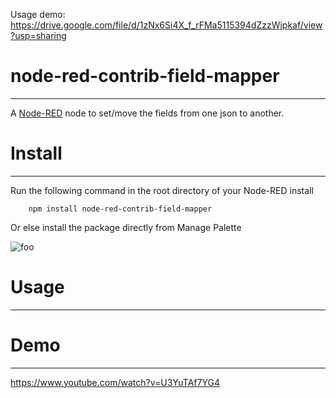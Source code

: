 Usage demo:
https://drive.google.com/file/d/1zNx6Si4X_f_rFMa5115394dZzzWjpkaf/view?usp=sharing


# node-red-contrib-field-mapper
-------

A <a href="http://nodered.org" target="_new">Node-RED</a> node to set/move the fields from one json to another.

# Install
-------

Run the following command in the root directory of your Node-RED install

        npm install node-red-contrib-field-mapper

Or else install the package directly from Manage Palette
<p><img src="https://www.google.com/search?q=images&source=lnms&tbm=isch&sa=X&ved=2ahUKEwiMgo7Nur_yAhUNfisKHRMnDngQ_AUoAXoECAEQAw&biw=1853&bih=949#imgrc=L8xfQakH9a8tJM" alt="foo" title="title" /></p>

# Usage
-------

# Demo
-----
https://www.youtube.com/watch?v=U3YuTAf7YG4
